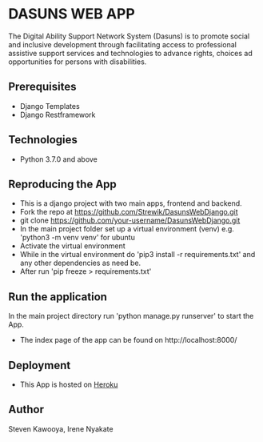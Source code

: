 # DASUNS WEB APP

The Digital Ability Support Network System (Dasuns) is to promote social and inclusive development through facilitating access to professional assistive support services and technologies to advance rights, choices ad opportunities for persons with disabilities. 

##  Prerequisites
* Django Templates
* Django Restframework

##  Technologies 
* Python 3.7.0 and above

##  Reproducing the App
* This is a django project with two main apps, frontend and backend.
* Fork the repo at https://github.com/Strewik/DasunsWebDjango.git
* git clone https://github.com/your-username/DasunsWebDjango.git
* In the main project folder set up a virtual environment (venv) e.g.
'python3 -m venv venv' for ubuntu
* Activate the virtual environment
* While in the virtual environment do 'pip3 install -r requirements.txt' and any other dependencies as need be. 
* After run 'pip freeze > requirements.txt'

##  Run the application
In the main project directory run 'python manage.py runserver'
to start the App. 
* The index  page of the app can be found on  http://localhost:8000/


## Deployment 
* This App is hosted on [Heroku](https://xxxxxx.herokuapp.com/)


## Author 
Steven Kawooya,
Irene Nyakate
